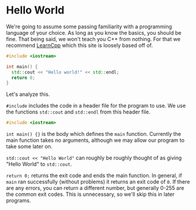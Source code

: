 # Hello World

We're going to assume some passing familiarity with a programming language of your choice. As long as you know the basics, you should be fine. That being said, we won't teach you C++ from nothing. For that we recommend [LearnCpp](https://www.learncpp.com/) which this site is loosely based off of.

```cpp
#include <iostream>

int main() {
  std::cout << "Hello world!" << std::endl;
  return 0;
}
```

Let's analyze this.

`#include` includes the code in a header file for the program to use. We use the functions `std::cout` and `std::endl` from this header file.

```cpp
#include <iostream>
```

`int main() {}` is the body which defines the `main` function. Currently the main function takes no arguments, although we may allow our program to take some later on.

`std::cout << "Hello World"` can roughly be roughly thought of as giving "Hello World" to `std::cout`.

`return 0;` returns the exit code and ends the main function. In general, if `main` ran successfully (without problems) it returns an exit code of `0`. If there are any errors, you can return a different number, but generally 0-255 are the common exit codes. This is unnecessary, so we'll skip this in later programs.
